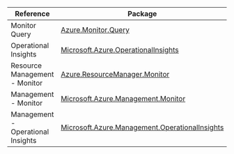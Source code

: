 | Reference | Package | Source |
|---|---|---|
|Monitor Query|[Azure.Monitor.Query](https://www.nuget.org/packages/Azure.Monitor.Query)|[Github](https://github.com/Azure/azure-sdk-for-net/blob/main/sdk/monitor/Azure.Monitor.Query)|
|Operational Insights|[Microsoft.Azure.OperationalInsights](https://www.nuget.org/packages/Microsoft.Azure.OperationalInsights)|[Github](https://github.com/Azure/azure-sdk-for-net)|
|Resource Management - Monitor|[Azure.ResourceManager.Monitor](https://www.nuget.org/packages/Azure.ResourceManager.Monitor)|[Github](https://github.com/Azure/azure-sdk-for-net/blob/main/sdk/monitor/Azure.ResourceManager.Monitor)|
|Management - Monitor|[Microsoft.Azure.Management.Monitor](https://www.nuget.org/packages/Microsoft.Azure.Management.Monitor)|[Github](https://github.com/Azure/azure-sdk-for-net)|
|Management - Operational Insights|[Microsoft.Azure.Management.OperationalInsights](https://www.nuget.org/packages/Microsoft.Azure.Management.OperationalInsights)|[Github](https://github.com/Azure/azure-sdk-for-net)|
